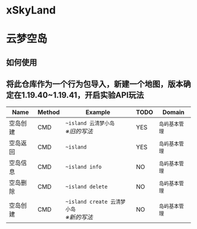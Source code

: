 # xSkyLand
# 云梦空岛


## 如何使用
## 将此仓库作为一个行为包导入，新建一个地图，版本确定在1.19.40~1.19.41，开启实验API玩法


|Name|Method|Example|TODO|Domain|
|-|-|-|-|-|
|空岛创建|CMD|`~island 云清梦小岛`<br>*※旧的写法*|YES|`岛屿基本管理`  
|空岛返回|CMD|`~island`|YES|`岛屿基本管理`  
|空岛信息|CMD|`~island info`|NO|`岛屿基本管理`  
|空岛删除|CMD|`~island delete`|NO|`岛屿基本管理`  
|空岛创建|CMD|`~island create 云清梦小岛`<br>*※新的写法*|NO|`岛屿基本管理`  



